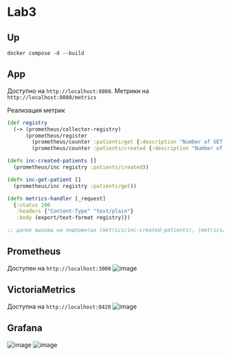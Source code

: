 # Lab3

## Up
```
docker compose -d --build
```
## App
Доступно на `http://localhost:8080`. Метрики на `http://localhost:8080/metrics`

Реализация метрик
```clojure
(def registry
  (-> (prometheus/collector-registry)
      (prometheus/register
        (prometheus/counter :patients/get {:description "Number of GET requests to /patient endpoint"})
        (prometheus/counter :patients/created {:description "Number of created patients"}))))

(defn inc-created-patients []
  (prometheus/inc registry :patients/created))

(defn inc-get-patient []
  (prometheus/inc registry :patients/get))

(defn metrics-handler [_request]
  {:status 200
   :headers {"Content-Type" "text/plain"}
   :body (export/text-format registry)})

;; далее вызовы на эндпоинтах (metrics/inc-created-patients), (metrics/inc-get-patient)
```

## Prometheus
Доступен на `http://localhost:3000`
![image](https://github.com/user-attachments/assets/8a9e56cb-b266-4bad-b403-762e3347f475)


## VictoriaMetrics
Доступна на `http://localhost:8428`
![image](https://github.com/user-attachments/assets/5b40fd11-2457-4f17-9e97-d2d5bf16cf21)

## Grafana
![image](https://github.com/user-attachments/assets/ced23acf-7dc0-4c50-b4b6-cf3d48933a37)
![image](https://github.com/user-attachments/assets/a7f0cbaa-da9a-43d4-bb04-93ce95156a16)
